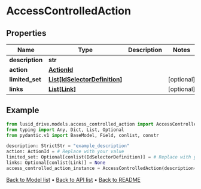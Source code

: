 # AccessControlledAction

## Properties
Name | Type | Description | Notes
------------ | ------------- | ------------- | -------------
**description** | **str** |  | 
**action** | [**ActionId**](ActionId.md) |  | 
**limited_set** | [**List[IdSelectorDefinition]**](IdSelectorDefinition.md) |  | [optional] 
**links** | [**List[Link]**](Link.md) |  | [optional] 
## Example

```python
from lusid_drive.models.access_controlled_action import AccessControlledAction
from typing import Any, Dict, List, Optional
from pydantic.v1 import BaseModel, Field, conlist, constr

description: StrictStr = "example_description"
action: ActionId = # Replace with your value
limited_set: Optional[conlist(IdSelectorDefinition)] = # Replace with your value
links: Optional[conlist(Link)] = None
access_controlled_action_instance = AccessControlledAction(description=description, action=action, limited_set=limited_set, links=links)

```

[Back to Model list](../README.md#documentation-for-models) &#8226; [Back to API list](../README.md#documentation-for-api-endpoints) &#8226; [Back to README](../README.md)

